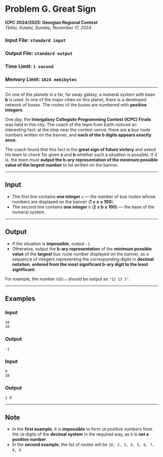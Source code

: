 # Problem G. Great Sign

**ICPC 2024/2025: Georgian Regional Contest**  
*Tbilisi, Kutaisi, Sunday, November 17, 2024*

### Input File: `standard input`  
### Output File: `standard output`  
### Time Limit: `1 second`  
### Memory Limit: `1024 mebibytes`  

---

On one of the planets in a far, far away galaxy, a numeral system with base **b** is used. In one of the major cities on this planet, there is a developed network of buses. The routes of the buses are numbered with **positive integers**.

One day, the **Intergalaxy Collegiate Programming Contest (ICPC) Finals** was held in this city. The coach of the team from Earth noticed an interesting fact: at the stop near the contest venue, there are **x** bus route numbers written on the banner, and **each of the b digits appears exactly once**.

The coach found that this fact is the **great sign of future victory** and asked his team to check for given **x** and **b** whether such a situation is possible. If it is, the team must **output the b-ary representation of the minimum possible value of the largest number** to be written on the banner.

---

## Input

- The first line contains **one integer** `x` — the number of bus routes whose numbers are displayed on the banner (**1 ≤ x ≤ 100**).
- The second line contains **one integer** `b` (**2 ≤ b ≤ 100**) — the base of the numeral system.

---

## Output

- If the situation is **impossible**, output `-1`.  
- Otherwise, output the **b-ary representation** of the **minimum possible value** of the **largest** bus route number displayed on the banner, as a sequence of integers representing the corresponding digits in **decimal notation**, **ordered from the most significant b-ary digit to the least significant**.

For example, the number `CD3₁₆` should be output as `"12 13 3"`.

---

## Examples

### **Input**
```
10
10
```

### **Output**
```
-1
```

### **Input**
```
9
10
```

### **Output**
```
1 0
```

---

## **Note**
- In the **first example**, it is **impossible** to form `10` positive numbers from the `10` digits of the **decimal system** in the required way, as `0` is **not a positive number**.  
- In the **second example**, the list of routes will be `10, 2, 3, 4, 5, 6, 7, 8, 9`.
